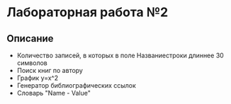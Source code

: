 # Лабораторная работа №2


## Описание
- Количество записей, в которых в поле Названиестроки длиннее 30 символов
- Поиск книг по автору
- График y=x^2
- Генератор библиографических ссылок
- Словарь "Name - Value"
